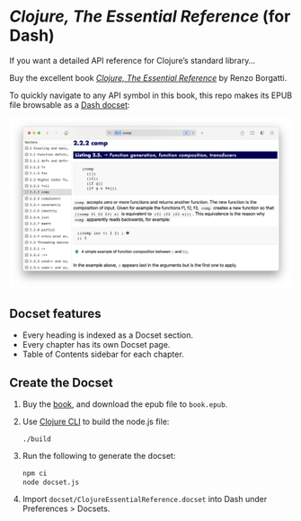 # *Clojure, The Essential Reference* (for Dash)

If you want a detailed API reference for Clojure’s standard library…

Buy the excellent book _[Clojure, The Essential Reference][book]_ by Renzo Borgatti.

To quickly navigate to any API symbol in this book, this repo makes its EPUB file browsable as a [Dash docset][dash]:

![screenshot](screenshot.png)

## Docset features

* Every heading is indexed as a Docset section.
* Every chapter has its own Docset page.
* Table of Contents sidebar for each chapter.

## Create the Docset

1. Buy the [book], and download the epub file to `book.epub`.
1. Use [Clojure CLI][clojure] to build the node.js file:

    ```
    ./build
    ```

1. Run the following to generate the docset:

    ```
    npm ci
    node docset.js
    ```

1. Import `docset/ClojureEssentialReference.docset` into Dash under Preferences > Docsets.


[clojure]:https://clojure.org/guides/getting_started
[dash]:https://kapeli.com/dash
[book]:https://www.manning.com/books/clojure-the-essential-reference

